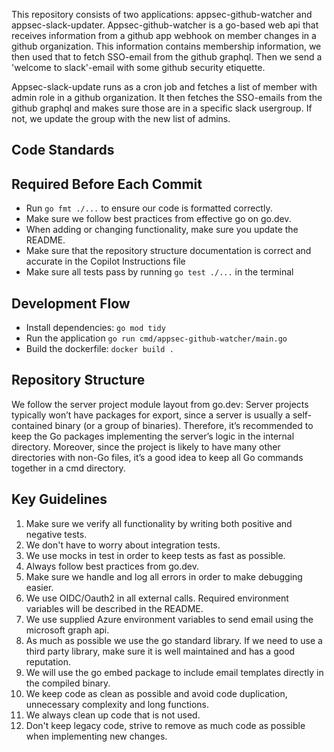 This repository consists of two applications: appsec-github-watcher and appsec-slack-updater. 
Appsec-github-watcher is a go-based web api that receives information from a github app webhook on member changes in a github organization. This information contains membership information, we then used that to fetch SSO-email from the github graphql. Then we send a 'welcome to slack'-email with some github security etiquette.

Appsec-slack-update runs as a cron job and fetches a list of member with admin role in a github organization. It then fetches the SSO-emails from the github graphql and makes sure those are in a specific slack usergroup. If not, we update the group with the new list of admins.

## Code Standards

## Required Before Each Commit
- Run `go fmt ./...` to ensure our code is formatted correctly.
- Make sure we follow best practices from effective go on go.dev.
- When adding or changing functionality, make sure you update the README.
- Make sure that the repository structure documentation is correct and accurate in the Copilot Instructions file
- Make sure all tests pass by running `go test ./...` in the terminal

## Development Flow
- Install dependencies: `go mod tidy`
- Run the application `go run cmd/appsec-github-watcher/main.go`
- Build the dockerfile: `docker build .`

## Repository Structure
We follow the server project module layout from go.dev: Server projects typically won’t have packages for export, since a server is usually a self-contained binary (or a group of binaries). Therefore, it’s recommended to keep the Go packages implementing the server’s logic in the internal directory. Moreover, since the project is likely to have many other directories with non-Go files, it’s a good idea to keep all Go commands together in a cmd directory.

## Key Guidelines
1. Make sure we verify all functionality by writing both positive and negative tests.
2. We don't have to worry about integration tests.
3. We use mocks in test in order to keep tests as fast as possible.
4. Always follow best practices from go.dev.
5. Make sure we handle and log all errors in order to make debugging easier.
6. We use OIDC/Oauth2 in all external calls. Required environment variables will be described in the README.
7. We use supplied Azure environment variables to send email using the microsoft graph api.
8. As much as possible we use the go standard library. If we need to use a third party library, make sure it is well maintained and has a good reputation.
9. We will use the go embed package to include email templates directly in the compiled binary.
10. We keep code as clean as possible and avoid code duplication, unnecessary complexity and long functions.
11. We always clean up code that is not used.
12. Don't keep legacy code, strive to remove as much code as possible when implementing new changes.